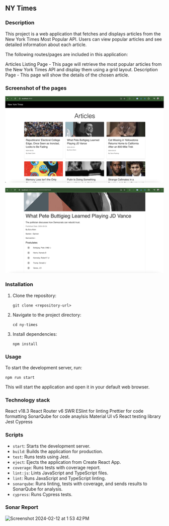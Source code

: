 ## NY Times

### Description

This project is a web application that fetches and displays articles from the New York Times Most Popular API. Users can view popular articles and see detailed information about each article.

The following routes/pages are included in this application:

Articles Listing Page - This page will retrieve the most popular articles from the New York Times API and display them using a grid layout.
Description Page - This page will show the details of the chosen article.

### Screenshot of the pages

![Landing Page](public/landingpage.png)

![Details Page](public/detailsPage.png)


### Installation

1. Clone the repository:
   ```
   git clone <repository-url>
   ```
2. Navigate to the project directory:
   ```
   cd ny-times
   ```
3. Install dependencies:
   ```
   npm install
   ```

### Usage

To start the development server, run:

```
npm run start
```

This will start the application and open it in your default web browser.

### Technology stack

React v18.3
React Router v6
SWR
ESlint for linting
Prettier for code formatting
SonarQube for code anaylsis
Material UI v5
React testing library
Jest
Cypress

### Scripts

- `start`: Starts the development server.
- `build`: Builds the application for production.
- `test`: Runs tests using Jest.
- `eject`: Ejects the application from Create React App.
- `coverage`: Runs tests with coverage report.
- `lint:js`: Lints JavaScript and TypeScript files.
- `lint`: Runs JavaScript and TypeScript linting.
- `sonarqube`: Runs linting, tests with coverage, and sends results to SonarQube for analysis.
- `cypress`: Runs Cypress tests.

### Sonar Report

![Screenshot 2024-02-12 at 1 53 42 PM](https://github.com/nagarro-vivek/nye-times/assets/64078724/97c633f4-cc8c-4fa8-9f27-ce36d5b396be)



